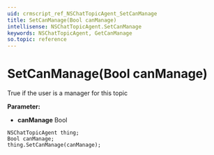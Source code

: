 ```yaml
---
uid: crmscript_ref_NSChatTopicAgent_SetCanManage
title: SetCanManage(Bool canManage)
intellisense: NSChatTopicAgent.SetCanManage
keywords: NSChatTopicAgent, GetCanManage
so.topic: reference
---
```


# SetCanManage(Bool canManage)

True if the user is a manager for this topic

**Parameter:** 
 - **canManage** Bool

```crmscript
NSChatTopicAgent thing;
Bool canManage;
thing.SetCanManage(canManage);
```

